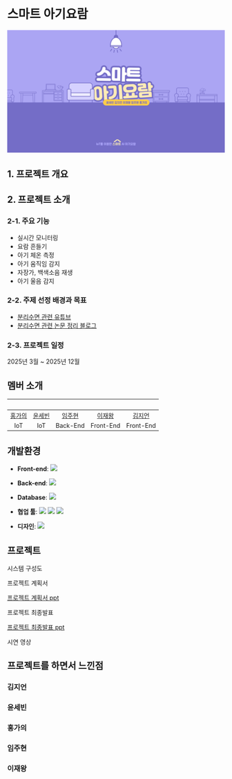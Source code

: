 # 스마트 아기요람
<img src="test.png" />

## 1. 프로젝트 개요


## 2. 프로젝트 소개


### 2-1. 주요 기능
- 실시간 모니터링
- 요람 흔들기
- 아기 체온 측정
- 아기 움직임 감지
- 자장가, 백색소음 재생
- 아기 울음 감지

### 2-2. 주제 선정 배경과 목표
- [분리수면 관련 유튜브](https://youtu.be/g_63LJGW7_c?si=FR7lXDaP0scf7UYZ)
- [분리수면 관련 논문 정리 블로그](https://cryycrypto.tistory.com/m/67?category=1121145)
  
### 2-3. 프로젝트 일정
2025년 3월 ~ 2025년 12월  

## 멤버 소개
|<img width=150 src="" />|<img width=150 src="" />|<img width=150 src="" />|<img width=150 src="" />|<img width=150 src="" />|
|:----:|:----:|:----:|:----:|:----:|
| [홍가의](https://github.com/) | [윤세빈](https://github.com/) | [임주현](https://github.com/) | [이재왕](https://github.com/) | [김지언](https://github.com/) |
| IoT | IoT | Back-End | Front-End | Front-End |

## 개발환경
- **Front-end**:  <img src="https://img.shields.io/badge/flutter-02569B?style=flat&logo=flutter&logoColor=white"/>

- **Back-end**:  <img src="https://img.shields.io/badge/node.js-339933?style=flat&logo=Node.js&logoColor=white"/>

- **Database**: <img src="https://img.shields.io/badge/mysql-4479A1?style=flat&logo=mysql&logoColor=white"/>

- **협업 툴**: <img src="https://img.shields.io/badge/notion-ffffff?style=flat&logo=notion&logoColor=black"/> <img src="https://img.shields.io/badge/github-1c8139?style=flat&logo=github&logoColor=white"/> <img src="https://img.shields.io/badge/discord-5562ea?style=flat&logo=discord&logoColor=white"/>
- **디자인**: <img src="https://img.shields.io/badge/figma-430098?style=flat&logo=figma&logoColor=white"/>

## 프로젝트
시스템 구성도


프로젝트 계획서

[프로젝트 계획서 ppt](https://raw.githubusercontent.com/DMU-6team/6team/main/스마트아기요람계획서.pptx)

프로젝트 최종발표

[프로젝트 최종발표 ppt](https://raw.githubusercontent.com/DMU-6team/6team/main/스마트아기요람최종발표.pptx)


시연 영상


## 프로젝트를 하면서 느낀점
### 김지언
 
### 윤세빈

### 홍가의

### 임주현

### 이재왕
